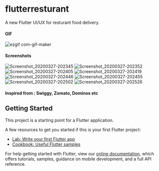 # flutterresturant

A new Flutter UI/UX for resturant food delivery.

#### GIF
![ezgif com-gif-maker](https://user-images.githubusercontent.com/37204706/77772276-dd9cac00-706d-11ea-82af-d36aa7f0d0d6.gif)

#### Screenshots
![Screenshot_20200327-202345](https://user-images.githubusercontent.com/37204706/77769706-336f5500-706a-11ea-8fc4-013461228fa6.jpg)
![Screenshot_20200327-202352](https://user-images.githubusercontent.com/37204706/77769924-834e1c00-706a-11ea-9747-fa3dada2bba2.jpg)
![Screenshot_20200327-202405](https://user-images.githubusercontent.com/37204706/77769929-847f4900-706a-11ea-8d53-3ae99ca83b73.jpg)
![Screenshot_20200327-202419](https://user-images.githubusercontent.com/37204706/77769932-8517df80-706a-11ea-8fec-7b4f6ebcdce0.jpg)
![Screenshot_20200327-202446](https://user-images.githubusercontent.com/37204706/77769941-877a3980-706a-11ea-8b71-0fe58503f329.jpg)
![Screenshot_20200327-202455](https://user-images.githubusercontent.com/37204706/77769950-8812d000-706a-11ea-853e-3a366d4f57b5.jpg)
![Screenshot_20200327-202502](https://user-images.githubusercontent.com/37204706/77769953-88ab6680-706a-11ea-975b-c7cc305a6801.jpg)
![Screenshot_20200327-202526](https://user-images.githubusercontent.com/37204706/77769955-8943fd00-706a-11ea-9095-386394e39818.jpg)

#### Inspired from : Swiggy, Zomato, Dominos etc


## Getting Started

This project is a starting point for a Flutter application.

A few resources to get you started if this is your first Flutter project:

- [Lab: Write your first Flutter app](https://flutter.dev/docs/get-started/codelab)
- [Cookbook: Useful Flutter samples](https://flutter.dev/docs/cookbook)

For help getting started with Flutter, view our
[online documentation](https://flutter.dev/docs), which offers tutorials,
samples, guidance on mobile development, and a full API reference.
